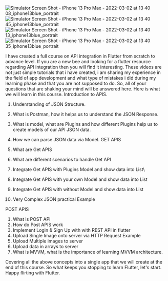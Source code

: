 ![Simulator Screen Shot - iPhone 13 Pro Max - 2022-03-02 at 13 40 08_iphone13blue_portrait](https://user-images.githubusercontent.com/47206155/156328036-4525a427-5eff-4230-9afc-7122bf953982.png)
![Simulator Screen Shot - iPhone 13 Pro Max - 2022-03-02 at 13 40 45_iphone13blue_portrait](https://user-images.githubusercontent.com/47206155/156328094-95ce1160-6c54-4b27-8f5a-01e1f18217ef.png)
![Simulator Screen Shot - iPhone 13 Pro Max - 2022-03-02 at 13 40 13_iphone13blue_portrait](https://user-images.githubusercontent.com/47206155/156328072-6dfcb9a6-67b6-4518-afda-75629beea632.png)
![Simulator Screen Shot - iPhone 13 Pro Max - 2022-03-02 at 13 40 35_iphone13blue_portrait](https://user-images.githubusercontent.com/47206155/156328080-fd9fd491-854f-4c8c-b3a4-33e8083e58aa.png)


I have created a full course on API integration in Flutter from scratch to advance level. If you are a new bee and looking for a flutter resource regarding API integration then you will find it interesting. These videos are not just simple tutorials that i have created, i am sharing my experience in the field of app development and what type of mistakes i did during my learning phase and that you are not supposed to do. So, all of your questions that are shaking your mind will be answered here.
Here is what we will learn in this course.
 Introduction to APIS.
1. Understanding of JSON Structure.
2. What is Postman, how it helps us to understand the JSON Response.
3. What is model, what are Plugins and how  different Plugins help us to create models of our API JSON data. 
4. How we can parse JSON data via Model.
GET APIS

1. What are Get APIS 
2. What are different scenarios to handle Get API
3. Integrate Get APIS with Plugins Model and show data into List\
4. Integrate Get APIS with your own Model and show data into List
5. Integrate Get APIS with without Model and show data into List
6. Very Complex JSON practical Example

POST APIS
1. What is POST API
2. How do Post APIS work 
3. Implement Login & Sign Up with with REST API in flutter
4. Upload Single Image onto server via HTTP Request Example 
5. Upload Multiple images to server 
6. Upload data in arrays to server 
7. What is MVVM, what is the importance of learning MVVM architecture. 

Covering all the above concepts into a single app that we will create at the end of this course.
So what keeps you stopping to learn Flutter, let's start.
Happy flirting with Flutter.
